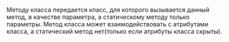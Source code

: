 Методу класса передается класс, для которого вызывается данный метод, в качестве параметра, а статическому методу только параметры.
Метод класса может взаимодействовать с атрибутами класса, а статический метод нет(только если атрибуты класса скрыты).